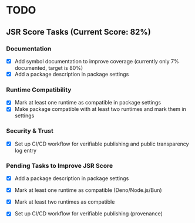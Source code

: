# TODO

## JSR Score Tasks (Current Score: 82%)

### Documentation
- [x] Add symbol documentation to improve coverage (currently only 7% documented, target is 80%)
- [x] Add a package description in package settings

### Runtime Compatibility
- [x] Mark at least one runtime as compatible in package settings
- [x] Make package compatible with at least two runtimes and mark them in settings

### Security & Trust
- [x] Set up CI/CD workflow for verifiable publishing and public transparency log entry

### Pending Tasks to Improve JSR Score
- [x] Add a package description in package settings
- [x] Mark at least one runtime as compatible (Deno/Node.js/Bun)
- [x] Mark at least two runtimes as compatible
- [x] Set up CI/CD workflow for verifiable publishing (provenance)

